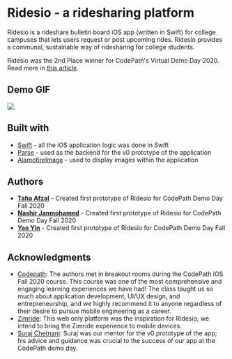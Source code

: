 # Ridesio - a ridesharing platform
Ridesio is a rideshare bulletin board iOS app (written in Swift) for college campuses that lets users request or post upcoming rides. Ridesio provides a communal, sustainable way of ridesharing for college students.

Ridesio was the 2nd Place winner for CodePath's Virtual Demo Day 2020. Read more in <a href="https://blog.codepath.org/2020-codepath-org-fall-semester-demo-day-ios-winners-announced/?utm_content=149195058&utm_medium=social&utm_source=linkedin&hss_channel=lcp-18305024" target="_blank">this article</a>.

## Demo GIF
![](./ridesio-v3.gif)

## Built with
- [Swift](https://developer.apple.com/swift/) - all the iOS application logic was done in Swift
- [Parse](https://www.back4app.com/) - used as the backend for the v0 prototype of the application
- [AlamofireImage](https://github.com/Alamofire/AlamofireImage) - used to display images within the application

## Authors
- **[Taha Afzal](https://www.linkedin.com/in/tahaafzal5/)** - Created first prototype of Ridesio for CodePath Demo Day Fall 2020
- **[Nashir Janmohamed](https://www.linkedin.com/in/nashir-janmohamed/)** - Created first prototype of Ridesio for CodePath Demo Day Fall 2020
- **[Yao Yin](https://www.linkedin.com/in/yao-yin/)** - Created first prototype of Ridesio for CodePath Demo Day Fall 2020

## Acknowledgments
- [Codepath](https://codepath.org): The authors met in breakout rooms during the CodePath iOS Fall 2020 course. This course was one of the most comprehensive and engaging learning experiences we have had! The class taught us so much about application development, UI/UX design, and entrepreneurship, and we highly recommend it to anyone regardless of their desire to pursue mobile engineering as a career.
- [Zimride](https://zimride.com): This web only platform was the inspiration for Ridesio; we intend to bring the Zimride experience to mobile devices.
- [Suraj Chetnani](https://www.linkedin.com/in/surajchetnani/): Suraj was our mentor for the v0 prototype of the app; his advice and guidance was crucial to the success of our app at the CodePath demo day.

